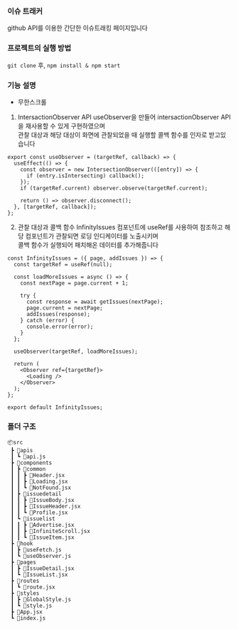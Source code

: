 ### 이슈 트래커

github API를 이용한 간단한 이슈트래킹 페이지입니다

### 프로젝트의 실행 방법

`git clone` 후, `npm install & npm start`

### 기능 설명

- 무한스크롤 <br/>
1. IntersactionObserver API
  useObserver을 만들어 intersactionObserver API을 재사용할 수 있게 구현하였으며 <br/>
  관찰 대상과 해당 대상이 화면에 관찰되었을 때 실행할 콜백 함수를 인자로 받고있습니다
 ```
 export const useObserver = (targetRef, callback) => {
   useEffect(() => {
     const observer = new IntersectionObserver(([entry]) => {
       if (entry.isIntersecting) callback();
     });
     if (targetRef.current) observer.observe(targetRef.current);
 
     return () => observer.disconnect();
   }, [targetRef, callback]);
 };
 
 ```
2. 관찰 대상과 콜백 함수
    InfinityIssues 컴포넌트에 useRef를 사용하여 참조하고 해당 컴포넌트가 관찰되면 로딩 인디케이터를 노출시키며  <br/>
    콜백 함수가 실행되어 패치해온 데이터를 추가해줍니다
 ```
 const InfinityIssues = ({ page, addIssues }) => {
   const targetRef = useRef(null);
 
   const loadMoreIssues = async () => {
     const nextPage = page.current + 1;
 
     try {
       const response = await getIssues(nextPage);
       page.current = nextPage;
       addIssues(response);
     } catch (error) {
       console.error(error);
     }
   };
 
   useObserver(targetRef, loadMoreIssues);
 
   return (
     <Observer ref={targetRef}>
       <Loading />
     </Observer>
   );
 };
 
 export default InfinityIssues;
 ```   


### 폴더 구조

```
📦src
 ┣ 📂apis
 ┃ ┗ 📜api.js
 ┣ 📂components
 ┃ ┣ 📂common
 ┃ ┃ ┣ 📜Header.jsx
 ┃ ┃ ┣ 📜Loading.jsx
 ┃ ┃ ┗ 📜NotFound.jsx
 ┃ ┣ 📂issuedetail
 ┃ ┃ ┣ 📜IssueBody.jsx
 ┃ ┃ ┣ 📜IssueHeader.jsx
 ┃ ┃ ┗ 📜Profile.jsx
 ┃ ┗ 📂issuelist
 ┃ ┃ ┣ 📜Advertise.jsx
 ┃ ┃ ┣ 📜InfiniteScroll.jsx
 ┃ ┃ ┗ 📜IssueItem.jsx
 ┣ 📂hook
 ┃ ┣ 📜useFetch.js
 ┃ ┗ 📜useObserver.js
 ┣ 📂pages
 ┃ ┣ 📜IssueDetail.jsx
 ┃ ┗ 📜IssueList.jsx
 ┣ 📂routes
 ┃ ┗ 📜route.jsx
 ┣ 📂styles
 ┃ ┣ 📜GlobalStyle.js
 ┃ ┗ 📜style.js
 ┣ 📜App.jsx
 ┗ 📜index.js
```

